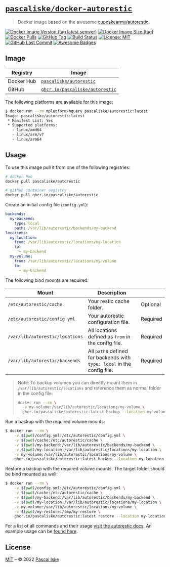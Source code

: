 # [`pascaliske/docker-autorestic`](https://pascaliske.github.io/docker-autorestic/)

> Docker image based on the awesome [cupcakearmy/autorestic](https://github.com/cupcakearmy/autorestic).

[![Docker Image Version (tag latest semver)](https://img.shields.io/docker/v/pascaliske/autorestic/latest?style=flat-square)](https://hub.docker.com/r/pascaliske/autorestic) [![Docker Image Size (tag)](https://img.shields.io/docker/image-size/pascaliske/autorestic/latest?style=flat-square)](https://hub.docker.com/r/pascaliske/autorestic) [![Docker Pulls](https://img.shields.io/docker/pulls/pascaliske/autorestic?style=flat-square)](https://hub.docker.com/r/pascaliske/autorestic) [![GitHub Tag](https://img.shields.io/github/v/tag/pascaliske/docker-autorestic?style=flat-square)](https://github.com/pascaliske/docker-autorestic) [![Build Status](https://img.shields.io/github/workflow/status/pascaliske/docker-autorestic/Image/master?label=build&style=flat-square)](https://github.com/pascaliske/docker-autorestic/actions) [![License: MIT](https://img.shields.io/badge/License-MIT-blue.svg?style=flat-square)](https://opensource.org/licenses/MIT) [![GitHub Last Commit](https://img.shields.io/github/last-commit/pascaliske/docker-autorestic?style=flat-square)](https://github.com/pascaliske/docker-autorestic) [![Awesome Badges](https://img.shields.io/badge/badges-awesome-green.svg?style=flat-square)](https://github.com/Naereen/badges)

## Image

| Registry   | Image                                                                                                                             |
| ---------- | --------------------------------------------------------------------------------------------------------------------------------- |
| Docker Hub | [`pascaliske/autorestic`](https://hub.docker.com/r/pascaliske/autorestic)                                           |
| GitHub     | [`ghcr.io/pascaliske/autorestic`](https://github.com/pascaliske/docker-autorestic/pkgs/container/autorestic) |

The following platforms are available for this image:

```bash
$ docker run --rm mplatform/mquery pascaliske/autorestic:latest
Image: pascaliske/autorestic:latest
 * Manifest List: Yes
 * Supported platforms:
   - linux/amd64
   - linux/arm/v7
   - linux/arm64
```

## Usage

To use this image pull it from one of the following registries:

```bash
# docker hub
docker pull pascaliske/autorestic

# github container registry
docker pull ghcr.io/pascaliske/autorestic
```

Create an initial config file (`config.yml`):

<!-- prettier-ignore -->
```yml
backends:
  my-backend:
    type: local
    path: /var/lib/autorestic/backends/my-backend
locations:
  my-location:
    from: /var/lib/autorestic/locations/my-location
    to:
      - my-backend
  my-volume:
    from: /var/lib/autorestic/locations/my-volume
    to:
      - my-backend
```

The following bind mounts are required:

| Mount                           | Description                                                             |          |
| ------------------------------- | ----------------------------------------------------------------------- | -------- |
| `/etc/autorestic/cache`         | Your restic cache folder.                                               | Optional |
| `/etc/autorestic/config.yml`    | Your autorestic configuration file.                                     | Required |
| `/var/lib/autorestic/locations` | All locations defined as `from` in the config file.                     | Required |
| `/var/lib/autorestic/backends`  | All `path`s defined for backends with `type: local` in the config file. | Required |

> Note: To backup volumes you can directly mount them in `/var/lib/autorestic/locations` and reference them as normal folder in the config file:
>
> ```bash
> docker run --rm \
>   -v my-volume:/var/lib/autorestic/locations/my-volume \
>   ghcr.io/pascaliske/autorestic:latest backup --location my-volume
> ```

Run a backup with the required volume mounts:

```bash
$ docker run --rm \
    -v $(pwd)/config.yml:/etc/autorestic/config.yml \
    -v $(pwd)/cache:/etc/autorestic/cache \
    -v $(pwd)/my-backend:/var/lib/autorestic/backends/my-backend \
    -v $(pwd)/my-location:/var/lib/autorestic/locations/my-location \
    -v my-volume:/var/lib/autorestic/locations/my-volume \
    ghcr.io/pascaliske/autorestic:latest backup --location my-location
```

Restore a backup with the required volume mounts. The target folder should be bind mounted as well:

```bash
$ docker run --rm \
    -v $(pwd)/config.yml:/etc/autorestic/config.yml \
    -v $(pwd)/cache:/etc/autorestic/cache \
    -v $(pwd)/my-backend:/var/lib/autorestic/backends/my-backend \
    -v $(pwd)/my-location:/var/lib/autorestic/locations/my-location \
    -v my-volume:/var/lib/autorestic/locations/my-volume \
    -v $(pwd)/my-restore:/tmp/my-restore \
    ghcr.io/pascaliske/autorestic:latest restore --location my-location --from my-backend --to /tmp/my-restore
```

For a list of all commands and their usage [visit the autorestic docs](https://autorestic.vercel.app/). An example usage can be [found here](./example/).

## License

[MIT](LICENSE.md) – © 2022 [Pascal Iske](https://pascaliske.dev)
